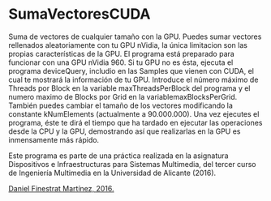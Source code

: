 # SumaVectoresCUDA
Suma de vectores de cualquier tamaño con la GPU. Puedes sumar vectores rellenados aleatoriamente con tu GPU nVidia, la única limitacion son las propias características de la GPU.
El programa está preparado para funcionar con una GPU nVidia 960. Si tu GPU no es ésta, ejecuta el programa deviceQuery, includio en las Samples que vienen con CUDA, el cual te mostrará la información de tu GPU. Introduce el número máximo de Threads por Block en la variable maxThreadsPerBlock del programa y el numero maximo de Blocks por Grid en la variablemaxBlocksPerGrid. También puedes cambiar el tamaño de los vectores modificando la constante kNumElements (actualmente a 90.000.000).
Una vez ejecutes el programa, éste te dirá el tiempo que ha tardado en ejecutar las operaciones desde la CPU y la GPU, demostrando así que realizarlas en la GPU es inmensamente más rápido.

Este programa es parte de una práctica realizada en la asignatura Dispositivos e Infraestructuras para Sistemas Multimedia, del tercer curso de Ingeniería Multimedia en la Universidad de Alicante (2016).

[Daniel Finestrat Martínez, 2016.](http://danielfinestrat.com)

